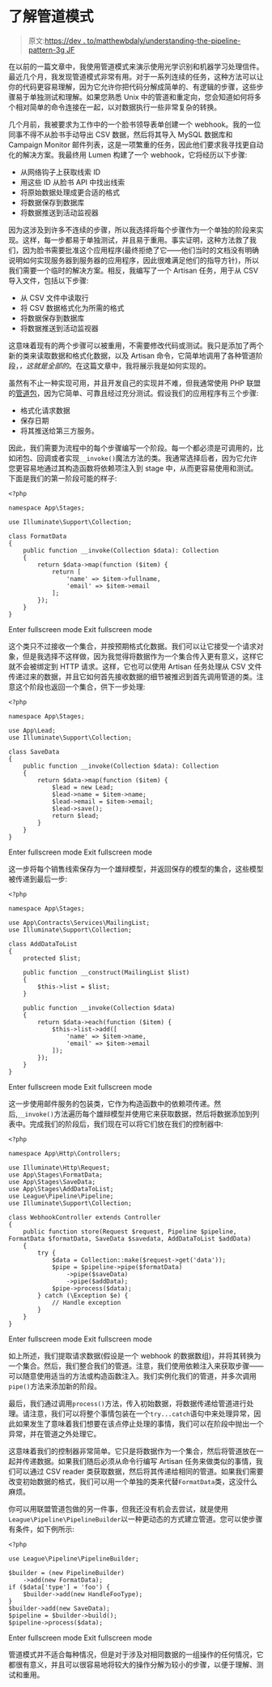 # 了解管道模式

> 原文:[https://dev . to/matthewbdaly/understanding-the-pipeline-pattern-3g JF](https://dev.to/matthewbdaly/understanding-the-pipeline-pattern-3gjf)

在以前的一篇文章中，我使用管道模式来演示使用光学识别和机器学习处理信件。最近几个月，我发现管道模式非常有用。对于一系列连续的任务，这种方法可以让你的代码更容易理解，因为它允许你把代码分解成简单的、有逻辑的步骤，这些步骤易于单独测试和理解。如果您熟悉 Unix 中的管道和重定向，您会知道如何将多个相对简单的命令连接在一起，以对数据执行一些非常复杂的转换。

几个月前，我被要求为工作中的一个脸书领导表单创建一个 webhook。我的一位同事不得不从脸书手动导出 CSV 数据，然后将其导入 MySQL 数据库和 Campaign Monitor 邮件列表，这是一项繁重的任务，因此他们要求我寻找更自动化的解决方案。我最终用 Lumen 构建了一个 webhook，它将经历以下步骤:

*   从网络钩子上获取线索 ID
*   用这些 ID 从脸书 API 中找出线索
*   将原始数据处理成更合适的格式
*   将数据保存到数据库
*   将数据推送到活动监视器

因为这涉及到许多不连续的步骤，所以我选择将每个步骤作为一个单独的阶段来实现。这样，每一步都易于单独测试，并且易于重用。事实证明，这种方法救了我们，因为脸书需要批准这个应用程序(最终拒绝了它——他们当时的文档没有明确说明如何实现服务器到服务器的应用程序，因此很难满足他们的指导方针)，所以我们需要一个临时的解决方案。相反，我编写了一个 Artisan 任务，用于从 CSV 导入文件，包括以下步骤:

*   从 CSV 文件中读取行
*   将 CSV 数据格式化为所需的格式
*   将数据保存到数据库
*   将数据推送到活动监视器

这意味着现有的两个步骤可以被重用，不需要修改代码或测试。我只是添加了两个新的类来读取数据和格式化数据，以及 Artisan 命令，它简单地调用了各种管道阶段，*，这就是全部的*。在这篇文章中，我将展示我是如何实现的。

虽然有不止一种实现可用，并且开发自己的实现并不难，但我通常使用 PHP 联盟的[管道包](https://pipeline.thephpleague.com/)，因为它简单、可靠且经过充分测试。假设我们的应用程序有三个步骤:

*   格式化请求数据
*   保存日期
*   将其推送给第三方服务。

因此，我们需要为流程中的每个步骤编写一个阶段。每一个都必须是可调用的，比如闭包、回调或者实现`__invoke()`魔法方法的类。我通常选择后者，因为它允许您更容易地通过其构造函数将依赖项注入到 stage 中，从而更容易使用和测试。下面是我们的第一阶段可能的样子:

```
<?php

namespace App\Stages;

use Illuminate\Support\Collection;

class FormatData
{
    public function __invoke(Collection $data): Collection
    {
        return $data->map(function ($item) {
            return [
                'name' => $item->fullname,
                'email' => $item->email
            ];
        });
    }
} 
```

Enter fullscreen mode Exit fullscreen mode

这个类只不过接收一个集合，并按预期格式化数据。我们可以让它接受一个请求对象，但是我选择不这样做，因为我觉得将数据作为一个集合传入更有意义，这样它就不会被绑定到 HTTP 请求。这样，它也可以使用 Artisan 任务处理从 CSV 文件传递过来的数据，并且它如何首先接收数据的细节被推迟到首先调用管道的类。注意这个阶段也返回一个集合，供下一步处理:

```
<?php

namespace App\Stages;

use App\Lead;
use Illuminate\Support\Collection;

class SaveData
{
    public function __invoke(Collection $data): Collection
    {
        return $data->map(function ($item) {
            $lead = new Lead;
            $lead->name = $item->name;
            $lead->email = $item->email;
            $lead->save();
            return $lead;
        }
    }
} 
```

Enter fullscreen mode Exit fullscreen mode

这一步将每个销售线索保存为一个雄辩模型，并返回保存的模型的集合，这些模型被传递到最后一步:

```
<?php

namespace App\Stages;

use App\Contracts\Services\MailingList;
use Illuminate\Support\Collection;

class AddDataToList
{
    protected $list;

    public function __construct(MailingList $list)
    {
        $this->list = $list;
    }

    public function __invoke(Collection $data)
    {
        return $data->each(function ($item) {
            $this->list->add([
                'name' => $item->name,
                'email' => $item->email
            ]);
        });
    }
} 
```

Enter fullscreen mode Exit fullscreen mode

这一步使用邮件服务的包装类，它作为构造函数中的依赖项传递。然后,`__invoke()`方法遍历每个雄辩模型并使用它来获取数据，然后将数据添加到列表中。完成我们的阶段后，我们现在可以将它们放在我们的控制器中:

```
<?php

namespace App\Http\Controllers;

use Illuminate\Http\Request;
use App\Stages\FormatData;
use App\Stages\SaveData;
use App\Stages\AddDataToList;
use League\Pipeline\Pipeline;
use Illuminate\Support\Collection;

class WebhookController extends Controller
{
    public function store(Request $request, Pipeline $pipeline, FormatData $formatData, SaveData $savedata, AddDataToList $addData)
    {
        try {
            $data = Collection::make($request->get('data'));
            $pipe = $pipeline->pipe($formatData)
                ->pipe($saveData)
                ->pipe($addData);
            $pipe->process($data);
        } catch (\Exception $e) {
            // Handle exception
        }
    }
} 
```

Enter fullscreen mode Exit fullscreen mode

如上所述，我们提取请求数据(假设是一个 webhook 的数据数组)，并将其转换为一个集合。然后，我们整合我们的管道。注意，我们使用依赖注入来获取步骤——可以随意使用适当的方法或构造函数注入。我们实例化我们的管道，并多次调用`pipe()`方法来添加新的阶段。

最后，我们通过调用`process()`方法，传入初始数据，将数据传递给管道进行处理。请注意，我们可以将整个事情包装在一个`try...catch`语句中来处理异常，因此如果发生了意味着我们想要在该点停止处理的事情，我们可以在阶段中抛出一个异常，并在管道之外处理它。

这意味着我们的控制器非常简单。它只是将数据作为一个集合，然后将管道放在一起并传递数据。如果我们随后必须从命令行编写 Artisan 任务来做类似的事情，我们可以通过 CSV reader 类获取数据，然后将其传递给相同的管道。如果我们需要改变初始数据的格式，我们可以用一个单独的类来代替`FormatData`类，这没什么麻烦。

你可以用联盟管道包做的另一件事，但我还没有机会去尝试，就是使用`League\Pipeline\PipelineBuilder`以一种更动态的方式建立管道。您可以使步骤有条件，如下例所示:

```
<?php

use League\Pipeline\PipelineBuilder;

$builder = (new PipelineBuilder)
    ->add(new FormatData);
if ($data['type'] = 'foo') {
    $builder->add(new HandleFooType);
}
$builder->add(new SaveData);
$pipeline = $builder->build();
$pipeline->process($data); 
```

Enter fullscreen mode Exit fullscreen mode

管道模式并不适合每种情况，但是对于涉及对相同数据的一组操作的任何情况，它都很有意义，并且可以很容易地将较大的操作分解为较小的步骤，以便于理解、测试和重用。